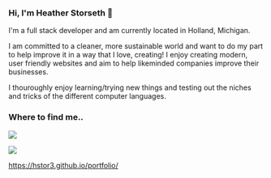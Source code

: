 ### Hi, I'm Heather Storseth 👋

I'm a full stack developer and am currently located in Holland, Michigan.

I am committed to a cleaner, more sustainable world and want to do my part to help improve it in a way that I love, creating! I enjoy creating modern, user friendly websites and aim to help likeminded companies improve their businesses.

I thouroughly enjoy learning/trying new things and testing out the niches and tricks of the different computer languages.  

### Where to find me..

<a href="https://www.linkedin.com/in/heather-storseth-5571501b9/" target="_blank"><img src="https://img.shields.io/badge/LinkedIn-0077B5?style=for-the-badge&logo=linkedin&logoColor=white" /></a>

<a href="mailto: heatherstorseth3@gmail.com" target="_blank"><img src="https://img.shields.io/badge/Gmail-D14836?style=for-the-badge&logo=gmail&logoColor=white" /></a>

<a href="https://hstor3.github.io/portfolio/" target="_blank">https://hstor3.github.io/portfolio/</a>


<!--
**hstor3/hstor3** is a ✨ _special_ ✨ repository because its `README.md` (this file) appears on your GitHub profile.

Here are some ideas to get you started:

- 🔭 I’m currently working on ...
- 🌱 I’m currently learning ...
- 👯 I’m looking to collaborate on ...
- 🤔 I’m looking for help with ...
- 💬 Ask me about ...
- 📫 How to reach me: ...
- 😄 Pronouns: ...
- ⚡ Fun fact: ...
-->
